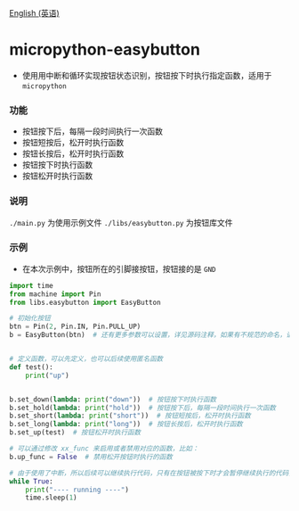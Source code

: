 [English (英语)](./README.md)
# micropython-easybutton
- 使用用中断和循环实现按钮状态识别，按钮按下时执行指定函数，适用于 `micropython`

### 功能
- 按钮按下后，每隔一段时间执行一次函数
- 按钮短按后，松开时执行函数
- 按钮长按后，松开时执行函数
- 按钮按下时执行函数
- 按钮松开时执行函数

### 说明
`./main.py` 为使用示例文件
`./libs/easybutton.py` 为按钮库文件

### 示例
- 在本次示例中，按钮所在的引脚接按钮，按钮接的是 `GND`

```python
import time
from machine import Pin
from libs.easybutton import EasyButton

# 初始化按钮
btn = Pin(2, Pin.IN, Pin.PULL_UP)
b = EasyButton(btn)  # 还有更多参数可以设置，详见源码注释，如果有不规范的命名，请提交 PR，我们会修正


# 定义函数，可以先定义，也可以后续使用匿名函数
def test():
    print("up")


b.set_down(lambda: print("down"))  # 按钮按下时执行函数
b.set_hold(lambda: print("hold"))  # 按钮按下后，每隔一段时间执行一次函数
b.set_short(lambda: print("short"))  # 按钮短按后，松开时执行函数
b.set_long(lambda: print("long"))  # 按钮长按后，松开时执行函数
b.set_up(test)  # 按钮松开时执行函数

# 可以通过修改 xx_func 来启用或者禁用对应的函数，比如：
b.up_func = False  # 禁用松开按钮时执行的函数

# 由于使用了中断，所以后续可以继续执行代码，只有在按钮被按下时才会暂停继续执行的代码，松开则恢复
while True:
    print("---- running ----")
    time.sleep(1)
```
